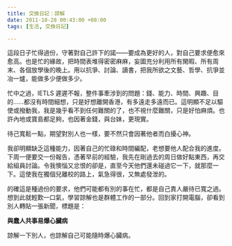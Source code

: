 ```yaml
---
title: 交換日記：諒解
date: 2011-10-28 00:43:00 +08:00
tags: [生活, 交換日記]

---
```


這段日子忙得過份，守著對自己許下的諾——要成為更好的人，對自己要求便愈來愈高。也是忙的緣故，把時間表堆得密密麻麻，妄圖充分利用所有閑暇、所有周末、各個放學後的晚上。用以抗爭、討論、讀書，把我所欲之文藝、哲學、抗爭並冶一爐，能做多少便做多少。  
  
忙中之過，IETLS 遲遲不報，整件事牽涉到的問題：錢、能力、時間、興趣、目的……都沒有時間細想，只是好想離開香港，有多遠走多遠而已。這明顯不足以驅使或撥動我，我是幾乎看不到任何難關的了，也不視什麼難關，只是好怕麻煩。也許內地或寶島都足夠，也因著金錢，與台妹，更現實。  
  
待己寬鬆一點，期望對別人也一樣，要不然只會因著他者而白擾心神。  
  
我卻明顯缺乏這種能力，因著自己的忙碌和時間編配，老想要他人配合我的進度。下周一便要交一份報告，憑著早前的經驗，我先在剛過去的周日做好點東西，再交給組員討論。令我懊惱又忿恨的卻是，直至今天他們還未碰過它一下，就那麼一下。這使我在獨個兒離校的路上，氣急得很，又無處發泄的。  
  
的確這是種過份的要求，他們可能都有別的事在忙，都是自己責人嚴待已寬之過。想到此就輕歎一口氣，學習諒解也是群體工作的一部分。回到家打開電腦，卻看到別人轉貼一張新聞，標題是：  
  
**與蠢人共事易爆心臟病**  
  
諒解一下別人，也諒解自己可能隨時爆心臟病。
